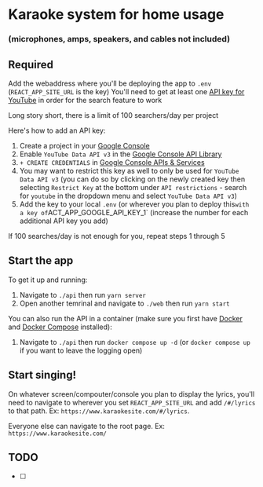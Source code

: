 # Karaoke system for home usage

### (microphones, amps, speakers, and cables not included)

## Required

Add the webaddress where you'll be deploying the app to `.env` (`REACT_APP_SITE_URL` is the key)
You'll need to get at least one [API key for YouTube](https://developers.google.com/youtube/v3) in order for the search feature to work

Long story short, there is a limit of 100 searchers/day per project

Here's how to add an API key:

1. Create a project in your [Google Console](https://console.cloud.google.com/projectcreate)
2. Enable `YouTube Data API v3` in the [Google Console API Library](https://console.cloud.google.com/apis/library)
3. `+ CREATE CREDENTIALS` in [Google Console APIs & Services](https://console.cloud.google.com/apis/credentials)
4. You may want to restrict this key as well to only be used for `YouTube Data API v3` (you can do so by clicking on the newly created key then selecting `Restrict Key` at the bottom under `API restrictions` - search for `youtube` in the dropdown menu and select `YouTube Data API v3`)
5. Add the key to your local `.env` (or wherever you plan to deploy this`with a key of`ACT_APP_GOOGLE_API_KEY_1` (increase the number for each additional API key you add)

If 100 searches/day is not enough for you, repeat steps 1 through 5

## Start the app

To get it up and running:

1. Navigate to `./api` then run `yarn server`
2. Open another temrinal and navigate to `./web` then run `yarn start`

You can also run the API in a container (make sure you first have [Docker](https://docs.docker.com/engine/install/) and [Docker Compose](https://docs.docker.com/compose/install/) installed):

1. Navigate to `./api` then run `docker compose up -d` (or `docker compose up` if you want to leave the logging open)

## Start singing!

On whatever screen/compouter/console you plan to display the lyrics, you'll need to navigate to wherever you set `REACT_APP_SITE_URL` and add `/#/lyrics` to that path. Ex: `https://www.karaokesite.com/#/lyrics`.

Everyone else can navigate to the root page. Ex: `https://www.karaokesite.com/`

## TODO

- [ ]
